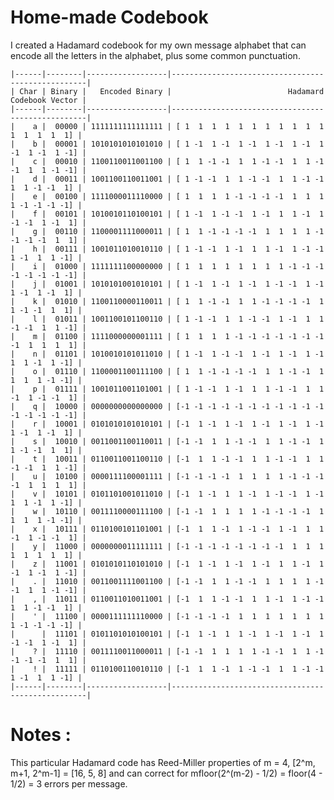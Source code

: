 # Home-made Codebook
I created a Hadamard codebook for my own message alphabet that can encode all 
the letters in the alphabet, plus some common punctuation.

    |------|--------|------------------|---------------------------------------------------|
    | Char | Binary |   Encoded Binary |                          Hadamard Codebook Vector |
    |------|--------|------------------|---------------------------------------------------|
    |    a |  00000 | 1111111111111111 | [ 1  1  1  1  1  1  1  1  1  1  1  1  1  1  1  1] |
    |    b |  00001 | 1010101010101010 | [ 1 -1  1 -1  1 -1  1 -1  1 -1  1 -1  1 -1  1 -1] |
    |    c |  00010 | 1100110011001100 | [ 1  1 -1 -1  1  1 -1 -1  1  1 -1 -1  1  1 -1 -1] |
    |    d |  00011 | 1001100110011001 | [ 1 -1 -1  1  1 -1 -1  1  1 -1 -1  1  1 -1 -1  1] |
    |    e |  00100 | 1111000011110000 | [ 1  1  1  1 -1 -1 -1 -1  1  1  1  1 -1 -1 -1 -1] |
    |    f |  00101 | 1010010110100101 | [ 1 -1  1 -1 -1  1 -1  1  1 -1  1 -1 -1  1 -1  1] |
    |    g |  00110 | 1100001111000011 | [ 1  1 -1 -1 -1 -1  1  1  1  1 -1 -1 -1 -1  1  1] |
    |    h |  00111 | 1001011010010110 | [ 1 -1 -1  1 -1  1  1 -1  1 -1 -1  1 -1  1  1 -1] |
    |    i |  01000 | 1111111100000000 | [ 1  1  1  1  1  1  1  1 -1 -1 -1 -1 -1 -1 -1 -1] |
    |    j |  01001 | 1010101001010101 | [ 1 -1  1 -1  1 -1  1 -1 -1  1 -1  1 -1  1 -1  1] |
    |    k |  01010 | 1100110000110011 | [ 1  1 -1 -1  1  1 -1 -1 -1 -1  1  1 -1 -1  1  1] |
    |    l |  01011 | 1001100101100110 | [ 1 -1 -1  1  1 -1 -1  1 -1  1  1 -1 -1  1  1 -1] |
    |    m |  01100 | 1111000000001111 | [ 1  1  1  1 -1 -1 -1 -1 -1 -1 -1 -1  1  1  1  1] |
    |    n |  01101 | 1010010101011010 | [ 1 -1  1 -1 -1  1 -1  1 -1  1 -1  1  1 -1  1 -1] |
    |    o |  01110 | 1100001100111100 | [ 1  1 -1 -1 -1 -1  1  1 -1 -1  1  1  1  1 -1 -1] |
    |    p |  01111 | 1001011001101001 | [ 1 -1 -1  1 -1  1  1 -1 -1  1  1 -1  1 -1 -1  1] |
    |    q |  10000 | 0000000000000000 | [-1 -1 -1 -1 -1 -1 -1 -1 -1 -1 -1 -1 -1 -1 -1 -1] |
    |    r |  10001 | 0101010101010101 | [-1  1 -1  1 -1  1 -1  1 -1  1 -1  1 -1  1 -1  1] |
    |    s |  10010 | 0011001100110011 | [-1 -1  1  1 -1 -1  1  1 -1 -1  1  1 -1 -1  1  1] |
    |    t |  10011 | 0110011001100110 | [-1  1  1 -1 -1  1  1 -1 -1  1  1 -1 -1  1  1 -1] |
    |    u |  10100 | 0000111100001111 | [-1 -1 -1 -1  1  1  1  1 -1 -1 -1 -1  1  1  1  1] |
    |    v |  10101 | 0101101001011010 | [-1  1 -1  1  1 -1  1 -1 -1  1 -1  1  1 -1  1 -1] |
    |    w |  10110 | 0011110000111100 | [-1 -1  1  1  1  1 -1 -1 -1 -1  1  1  1  1 -1 -1] |
    |    x |  10111 | 0110100101101001 | [-1  1  1 -1  1 -1 -1  1 -1  1  1 -1  1 -1 -1  1] |
    |    y |  11000 | 0000000011111111 | [-1 -1 -1 -1 -1 -1 -1 -1  1  1  1  1  1  1  1  1] |
    |    z |  11001 | 0101010110101010 | [-1  1 -1  1 -1  1 -1  1  1 -1  1 -1  1 -1  1 -1] |
    |    . |  11010 | 0011001111001100 | [-1 -1  1  1 -1 -1  1  1  1  1 -1 -1  1  1 -1 -1] |
    |    , |  11011 | 0110011010011001 | [-1  1  1 -1 -1  1  1 -1  1 -1 -1  1  1 -1 -1  1] |
    |    ' |  11100 | 0000111111110000 | [-1 -1 -1 -1  1  1  1  1  1  1  1  1 -1 -1 -1 -1] |
    |      |  11101 | 0101101010100101 | [-1  1 -1  1  1 -1  1 -1  1 -1  1 -1 -1  1 -1  1] |
    |    ? |  11110 | 0011110011000011 | [-1 -1  1  1  1  1 -1 -1  1  1 -1 -1 -1 -1  1  1] |
    |    ! |  11111 | 0110100110010110 | [-1  1  1 -1  1 -1 -1  1  1 -1 -1  1 -1  1  1 -1] |
    |------|--------|------------------|---------------------------------------------------|

# Notes :

This particular Hadamard code has Reed-Miller properties of m = 4, [2^m, m+1, 2^m-1] = [16, 5, 8] 
and can correct for mfloor(2^(m-2) - 1/2)  = floor(4 - 1/2) = 3 errors per message. 